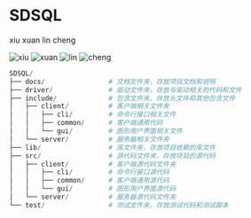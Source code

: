 # SDSQL

xiu xuan lin cheng

![xiu](https://avatars.githubusercontent.com/u/142519894)
![xuan](https://avatars.githubusercontent.com/u/163504589)
![lin](https://avatars.githubusercontent.com/u/175211141)
![cheng]()

```py
SDSQL/
├── docs/                # 文档文件夹，存放项目文档和说明
├── driver/              # 驱动文件夹，存放与驱动相关的代码和文件
├── include/             # 包含文件夹，存放头文件和其他包含文件
│   ├── client/          # 客户端相关文件夹
│   │   ├── cli/         # 命令行接口相关文件
│   │   ├── common/      # 客户端通用代码
│   │   └── gui/         # 图形用户界面相关文件
│   └── server/          # 服务器相关文件夹
├── lib/                 # 库文件夹，存放项目依赖的库文件
├── src/                 # 源代码文件夹，存放项目的源代码
│   ├── client/          # 客户端源代码文件夹
│   │   ├── cli/         # 命令行接口源代码
│   │   ├── common/      # 客户端通用源代码
│   │   └── gui/         # 图形用户界面源代码
│   └── server/          # 服务器源代码文件夹
└── test/                # 测试文件夹，存放测试代码和测试脚本
```

